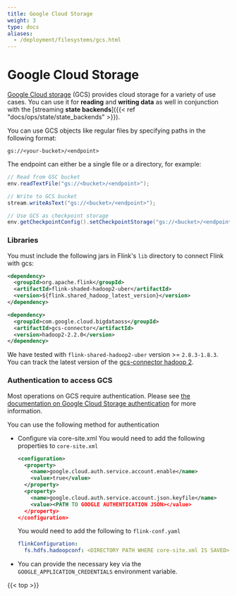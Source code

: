 ```yaml
---
title: Google Cloud Storage
weight: 3
type: docs
aliases:
  - /deployment/filesystems/gcs.html
---
```

<!--
Licensed to the Apache Software Foundation (ASF) under one
or more contributor license agreements.  See the NOTICE file
distributed with this work for additional information
regarding copyright ownership.  The ASF licenses this file
to you under the Apache License, Version 2.0 (the
"License"); you may not use this file except in compliance
with the License.  You may obtain a copy of the License at

  http://www.apache.org/licenses/LICENSE-2.0

Unless required by applicable law or agreed to in writing,
software distributed under the License is distributed on an
"AS IS" BASIS, WITHOUT WARRANTIES OR CONDITIONS OF ANY
KIND, either express or implied.  See the License for the
specific language governing permissions and limitations
under the License.
-->

# Google Cloud Storage

[Google Cloud storage](https://cloud.google.com/storage) (GCS) provides cloud storage for a variety of use cases. You can use it for **reading** and **writing data** as well in conjunction with the [streaming **state backends**]({{< ref "docs/ops/state/state_backends" >}}).



You can use GCS objects like regular files by specifying paths in the following format:

```plain
gs://<your-bucket>/<endpoint>
```

The endpoint can either be a single file or a directory, for example:

```java
// Read from GSC bucket
env.readTextFile("gs://<bucket>/<endpoint>");

// Write to GCS bucket
stream.writeAsText("gs://<bucket>/<endpoint>");

// Use GCS as checkpoint storage
env.getCheckpointConfig().setCheckpointStorage("gs://<bucket>/<endpoint>");

```

### Libraries

You must include the following jars in Flink's `lib` directory to connect Flink with gcs:

```xml
<dependency>
  <groupId>org.apache.flink</groupId>
  <artifactId>flink-shaded-hadoop2-uber</artifactId>
  <version>${flink.shared_hadoop_latest_version}</version>
</dependency>

<dependency>
  <groupId>com.google.cloud.bigdataoss</groupId>
  <artifactId>gcs-connector</artifactId>
  <version>hadoop2-2.2.0</version>
</dependency>
```

We have tested with `flink-shared-hadoop2-uber` version >= `2.8.3-1.8.3`.
You can track the latest version of the [gcs-connector hadoop 2](https://storage.googleapis.com/hadoop-lib/gcs/gcs-connector-latest-hadoop2.jar).

### Authentication to access GCS

Most operations on GCS require authentication. Please see [the documentation on Google Cloud Storage authentication](https://cloud.google.com/storage/docs/authentication) for more information.

You can use the following method for authentication
* Configure via core-site.xml
  You would need to add the following properties to `core-site.xml`

  ```xml
  <configuration>
    <property>
      <name>google.cloud.auth.service.account.enable</name>
      <value>true</value>
    </property>
    <property>
      <name>google.cloud.auth.service.account.json.keyfile</name>
      <value><PATH TO GOOGLE AUTHENTICATION JSON></value>
    </property>
  </configuration>
  ```

  You would need to add the following to `flink-conf.yaml`

  ```yaml
  flinkConfiguration:
    fs.hdfs.hadoopconf: <DIRECTORY PATH WHERE core-site.xml IS SAVED>
  ```

* You can provide the necessary key via the `GOOGLE_APPLICATION_CREDENTIALS` environment variable.



{{< top >}}
